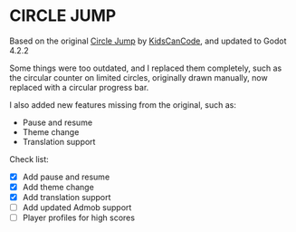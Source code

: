 # CIRCLE JUMP

Based on the original [Circle Jump](https://github.com/kidscancode/circle_jump) by [KidsCanCode](https://kidscancode.org/godot_recipes/3.x/games/circle_jump/index.html), and updated to Godot 4.2.2

Some things were too outdated, and I replaced them completely, such as the circular counter on limited circles, originally drawn manually, now replaced with a circular progress bar.

I also added new features missing from the original, such as:

* Pause and resume
* Theme change
* Translation support

Check list:

- [x] Add pause and resume
- [x] Add theme change
- [x] Add translation support
- [ ] Add updated Admob support
- [ ] Player profiles for high scores
